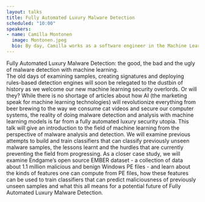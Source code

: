 ```yaml
---
layout: talks
title: Fully Automated Luxury Malware Detection
scheduled: "10:00"
speakers:
- name: Camilla Montonen
  image: Montonen.jpeg
  bio: By day, Camilla works as a software engineer in the Machine Learning group at Elastic. By night, she pokes at curious looking Mirai samples and polishes her reverse engineering skills. 
---
```


Fully Automated Luxury Malware Detection: the good, the bad and the ugly of malware detection with machine learning.  
The old days of examining samples, creating signatures and deploying rules-based detection engines will soon be relegated to the dustbin of history as we welcome our new machine learning security overlords. Or will they? While there is no shortage of articles about how AI (the marketing speak for machine learning technologies) will revolutionize everything from beer brewing to the way we consume cat videos and secure our computer systems, the reality of doing malware detection and analysis with machine learning models is far from a fully automated luxury security utopia. This talk will give an introduction to the field of machine learning from the perspective of malware analysis and detection. We will examine previous attempts to build and train classifiers that can classify previously unseen malware samples, the lessons learnt and the hurdles that are currently preventing the field from progressing. As a closer case study, we will examine Endgame’s open source EMBER dataset - a collection of data about 1.1 million malicious and benign Windows PE files - and learn about the kinds of features one can compute from PE files, how these features can be used to train classifiers that can predict maliciousness of previously unseen samples and what this all means for a potential future of Fully Automated Luxury Malware Detection. 
